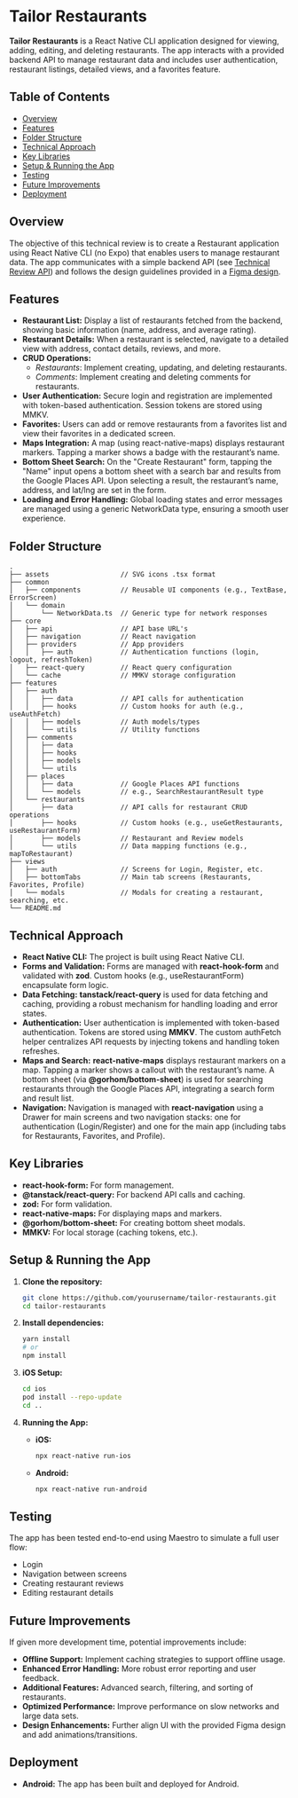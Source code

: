 # Tailor Restaurants

**Tailor Restaurants** is a React Native CLI application designed for viewing, adding, editing, and deleting restaurants. The app interacts with a provided backend API to manage restaurant data and includes user authentication, restaurant listings, detailed views, and a favorites feature.

## Table of Contents

- [Overview](#overview)
- [Features](#features)
- [Folder Structure](#folder-structure)
- [Technical Approach](#technical-approach)
- [Key Libraries](#key-libraries)
- [Setup & Running the App](#setup--running-the-app)
- [Testing](#testing)
- [Future Improvements](#future-improvements)
- [Deployment](#deployment)

## Overview

The objective of this technical review is to create a Restaurant application using React Native CLI (no Expo) that enables users to manage restaurant data. The app communicates with a simple backend API (see [Technical Review API](https://github.com/TailorHub-Mad/technical_review_api)) and follows the design guidelines provided in a [Figma design](https://www.figma.com/design/LuwjRZZb3ms0MeAmu7gZch/Tailor-Prueba-t%C3%A9cnica-Junior?node-id=1235-1831&t=QBe1sh3ejkqnEot3-1).

## Features

- **Restaurant List:** Display a list of restaurants fetched from the backend, showing basic information (name, address, and average rating).
- **Restaurant Details:** When a restaurant is selected, navigate to a detailed view with address, contact details, reviews, and more.
- **CRUD Operations:** 
  - *Restaurants*: Implement creating, updating, and deleting restaurants.
  - *Comments*: Implement creating and deleting comments for restaurants.
- **User Authentication:** Secure login and registration are implemented with token-based authentication. Session tokens are stored using MMKV.
- **Favorites:** Users can add or remove restaurants from a favorites list and view their favorites in a dedicated screen.
- **Maps Integration:** A map (using react-native-maps) displays restaurant markers. Tapping a marker shows a badge with the restaurant’s name.
- **Bottom Sheet Search:** On the "Create Restaurant" form, tapping the "Name" input opens a bottom sheet with a search bar and results from the Google Places API. Upon selecting a result, the restaurant’s name, address, and lat/lng are set in the form.
- **Loading and Error Handling:** Global loading states and error messages are managed using a generic NetworkData<T> type, ensuring a smooth user experience.

## Folder Structure

```
.
├── assets                  // SVG icons .tsx format
├── common
│   ├── components          // Reusable UI components (e.g., TextBase, ErrorScreen)
│   └── domain
│       └── NetworkData.ts  // Generic type for network responses
├── core
│   ├── api                 // API base URL's 
│   ├── navigation          // React navigation
│   ├── providers           // App providers
│   │   ├── auth            // Authentication functions (login, logout, refreshToken)
│   ├── react-query         // React query configuration
│   └── cache               // MMKV storage configuration
├── features
│   ├── auth
│   │   ├── data            // API calls for authentication
│   │   ├── hooks           // Custom hooks for auth (e.g., useAuthFetch)
│   │   ├── models          // Auth models/types
│   │   └── utils           // Utility functions
│   ├── comments
│   │   ├── data
│   │   ├── hooks
│   │   ├── models
│   │   └── utils
│   ├── places
│   │   ├── data            // Google Places API functions
│   │   └── models          // e.g., SearchRestaurantResult type
│   └── restaurants
│       ├── data            // API calls for restaurant CRUD operations
│       ├── hooks           // Custom hooks (e.g., useGetRestaurants, useRestaurantForm)
│       ├── models          // Restaurant and Review models
│       └── utils           // Data mapping functions (e.g., mapToRestaurant)
├── views
│   ├── auth                // Screens for Login, Register, etc.
│   ├── bottomTabs          // Main tab screens (Restaurants, Favorites, Profile)
│   └── modals              // Modals for creating a restaurant, searching, etc.
└── README.md
```

## Technical Approach

- **React Native CLI:** The project is built using React Native CLI.
- **Forms and Validation:** Forms are managed with **react-hook-form** and validated with **zod**. Custom hooks (e.g., useRestaurantForm) encapsulate form logic.
- **Data Fetching:** **tanstack/react-query** is used for data fetching and caching, providing a robust mechanism for handling loading and error states.
- **Authentication:** User authentication is implemented with token-based authentication. Tokens are stored using **MMKV**. The custom authFetch helper centralizes API requests by injecting tokens and handling token refreshes.
- **Maps and Search:** **react-native-maps** displays restaurant markers on a map. Tapping a marker shows a callout with the restaurant’s name. A bottom sheet (via **@gorhom/bottom-sheet**) is used for searching restaurants through the Google Places API, integrating a search form and result list.
- **Navigation:** Navigation is managed with **react-navigation** using a Drawer for main screens and two navigation stacks: one for authentication (Login/Register) and one for the main app (including tabs for Restaurants, Favorites, and Profile).

## Key Libraries

- **react-hook-form:** For form management.
- **@tanstack/react-query:** For backend API calls and caching.
- **zod:** For form validation.
- **react-native-maps:** For displaying maps and markers.
- **@gorhom/bottom-sheet:** For creating bottom sheet modals.
- **MMKV:** For local storage (caching tokens, etc.).

## Setup & Running the App

1. **Clone the repository:**
   ```bash
   git clone https://github.com/yourusername/tailor-restaurants.git
   cd tailor-restaurants
   ```

2. **Install dependencies:**
   ```bash
   yarn install
   # or
   npm install
   ```

3. **iOS Setup:**
   ```bash
   cd ios
   pod install --repo-update
   cd ..
   ```

4. **Running the App:**
   - **iOS:**
     ```bash
     npx react-native run-ios
     ```
   - **Android:**
     ```bash
     npx react-native run-android
     ```

## Testing

The app has been tested end-to-end using Maestro to simulate a full user flow:

- Login
- Navigation between screens
- Creating restaurant reviews
- Editing restaurant details

## Future Improvements

If given more development time, potential improvements include:

- **Offline Support:** Implement caching strategies to support offline usage.
- **Enhanced Error Handling:** More robust error reporting and user feedback.
- **Additional Features:** Advanced search, filtering, and sorting of restaurants.
- **Optimized Performance:** Improve performance on slow networks and large data sets.
- **Design Enhancements:** Further align UI with the provided Figma design and add animations/transitions.

## Deployment

- **Android:** The app has been built and deployed for Android.
